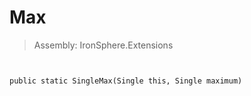 ﻿

# Max

> Assembly: IronSphere.Extensions



```


public static SingleMax(Single this, Single maximum)
```